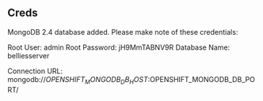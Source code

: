 Creds
-------

MongoDB 2.4 database added.  Please make note of these credentials:

   Root User:     admin
   Root Password: jH9MmTABNV9R
   Database Name: belliesserver

Connection URL: mongodb://$OPENSHIFT_MONGODB_DB_HOST:$OPENSHIFT_MONGODB_DB_PORT/


